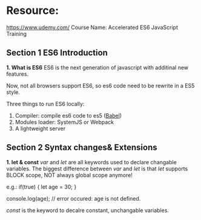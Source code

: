 # Resource:

https://www.udemy.com/
Course Name: Accelerated ES6 JavaScript Training

## Section 1 ES6 Introduction
**1. What is ES6**
ES6 is the next generation of javascript with additinal new features.

Now, not all browsers support ES6, so es6 code need to be rewrite in a ES5 style.

Three things to run ES6 locally:
1. Compiler: compile es6 code to es5 ([Babel](https://babeljs.io/))
2. Modules loader: SystemJS or Webpack
3. A lightweight server

## Section 2 Syntax changes& Extensions
**1. let & const**
_var_ and _let_ are all keywords used to declare changable variables.
The biggest difference between _var_ and _let_ is that _let_ supports BLOCK scope, NOT always global scope anymore!

e.g.:
if(true) {
    let age = 30;
}

console.log(age); // error occured: age is not defined.

_const_ is the keyword to decalre constant, unchangable variables.


